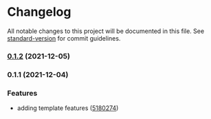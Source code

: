 # Changelog

All notable changes to this project will be documented in this file. See [standard-version](https://github.com/conventional-changelog/standard-version) for commit guidelines.

### [0.1.2](https://github.com/powerkernel/node-ts-inversify-template/compare/v0.1.1...v0.1.2) (2021-12-05)

### 0.1.1 (2021-12-04)


### Features

* adding template features ([5180274](https://github.com/powerkernel/node-ts-inversify-template/commit/518027497b819b62d7d6962d9eea402aa61d020e))
